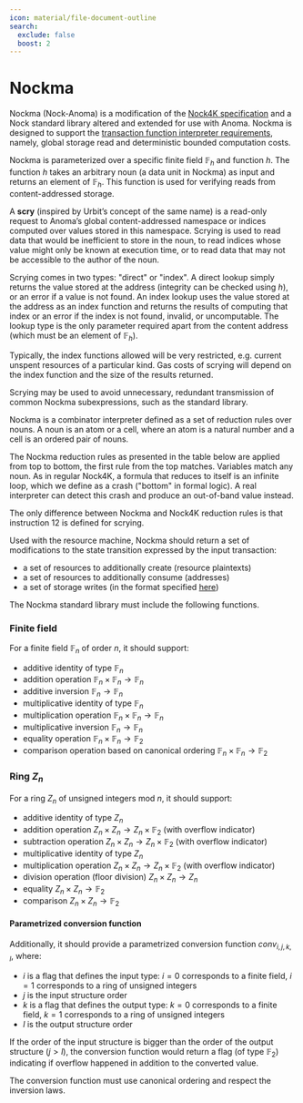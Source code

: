 ```yaml
---
icon: material/file-document-outline
search:
  exclude: false
  boost: 2
---
```


# Nockma
Nockma (Nock-Anoma) is a modification of the [Nock4K specification](https://docs.urbit.org/language/nock/reference/definition) and a Nock standard library altered and extended for use with Anoma. Nockma is designed to support the [transaction function interpreter requirements](./transaction-function.md#transaction-function), namely, global storage read and deterministic bounded computation costs.

Nockma is parameterized over a specific finite field $\mathbb{F}_h$ and function $h$. The function $h$ takes an arbitrary noun (a data unit in Nockma) as input and returns an element of $\mathbb{F}_h$. This function is used for verifying reads from content-addressed storage.

A **scry** (inspired by Urbit’s concept of the same name) is a read-only request to Anoma’s global content-addressed namespace or indices computed over values stored in this namespace. Scrying is used to read data that would be inefficient to store in the noun, to read indices whose value might only be known at execution time, or to read data that may not be accessible to the author of the noun.

Scrying comes in two types: "direct" or "index". A direct lookup simply returns the value stored at the address (integrity can be checked using $h$), or an error if a value is not found. An index lookup uses the value stored at the address as an index function and returns the results of computing that index or an error if the index is not found, invalid, or uncomputable. The lookup type is the only parameter required apart from the content address (which must be an element of $\mathbb{F}_h$).

Typically, the index functions allowed will be very restricted, e.g. current unspent resources of a particular kind. Gas costs of scrying will depend on the index function and the size of the results returned.

Scrying may be used to avoid unnecessary, redundant transmission of common Nockma subexpressions, such as the standard library.

Nockma is a combinator interpreter defined as a set of reduction rules over nouns. A noun is an atom or a cell, where an atom is a natural number and a cell is an ordered pair of nouns. 

The Nockma reduction rules as presented in the table below are applied from
top to bottom, the first rule from the top matches. Variables match any noun. As
in regular Nock4K, a formula that reduces to itself is an infinite loop, which
we define as a crash ("bottom" in formal logic). A real interpreter can
detect this crash and produce an out-of-band value instead.

The only difference between Nockma and Nock4K reduction rules is that instruction 12 is defined for scrying.

Used with the resource machine, Nockma should return a set of modifications to the state transition expressed by the input transaction:

- a set of resources to additionally create (resource plaintexts)
- a set of resources to additionally consume (addresses)
- a set of storage writes (in the format specified [here](./../rm-def/storage.md))

The Nockma standard library must include the following functions.

### Finite field

For a finite field $\mathbb{F}_n$ of order $n$, it should support:

- additive identity of type $\mathbb{F}_n$
- addition operation $\mathbb{F}_n \times \mathbb{F}_n \rightarrow \mathbb{F}_n$
- additive inversion $\mathbb{F}_n \rightarrow \mathbb{F}_n$
- multiplicative identity of type $\mathbb{F}_n$
- multiplication operation $\mathbb{F}_n \times \mathbb{F}_n \rightarrow \mathbb{F}_n$
- multiplicative inversion $\mathbb{F}_n \rightarrow \mathbb{F}_n$
- equality operation $\mathbb{F}_n \times \mathbb{F}_n \rightarrow \mathbb{F}_2$
- comparison operation based on canonical ordering $\mathbb{F}_n \times \mathbb{F}_n \rightarrow \mathbb{F}_2$

### Ring $Z_n$

For a ring $Z_n$ of unsigned integers $\mathrm{mod}~n$, it should support:

- additive identity of type $Z_n$
- addition operation $Z_n \times Z_n \rightarrow Z_n \times \mathbb{F}_2$ (with overflow indicator)
- subtraction operation $Z_n \times Z_n \rightarrow Z_n \times \mathbb{F}_2$ (with overflow indicator)
- multiplicative identity of type $Z_n$
- multiplication operation $Z_n \times Z_n \rightarrow Z_n \times \mathbb{F}_2$ (with overflow indicator)
- division operation (floor division) $Z_n \times Z_n \rightarrow Z_n$
- equality $Z_n \times Z_n \rightarrow \mathbb{F}_2$
- comparison $Z_n \times Z_n \rightarrow \mathbb{F}_2$

#### Parametrized conversion function
Additionally, it should provide a parametrized conversion function $conv_{i,j,k,l}$, where:

- $i$ is a flag that defines the input type: $i = 0$ corresponds to a finite field, $i = 1$ corresponds to a ring of unsigned integers
- $j$ is the input structure order
- $k$ is a flag that defines the output type: $k = 0$ corresponds to a finite field, $k = 1$ corresponds to a ring of unsigned integers
- $l$ is the output structure order
    
If the order of the input structure is bigger than the order of the output structure ($j > l$), the conversion function would return a flag (of type $\mathbb{F}_2$) indicating if overflow happened in addition to the converted value.

The conversion function must use canonical ordering and respect the inversion laws.